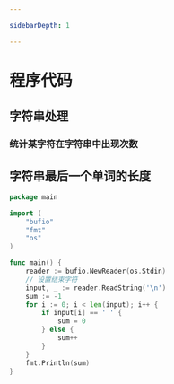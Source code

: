 ```yaml
---

sidebarDepth: 1

---
```


# 程序代码

## 字符串处理

### 统计某字符在字符串中出现次数

<CodeSamples id="char_sum_md" />

## 字符串最后一个单词的长度

```go
package main

import (
	"bufio"
	"fmt"
	"os"
)

func main() {
	reader := bufio.NewReader(os.Stdin)
	// 设置结束字符
	input, _ := reader.ReadString('\n')
	sum := -1
	for i := 0; i < len(input); i++ {
		if input[i] == ' ' {
			sum = 0
		} else {
			sum++
		}
	}
	fmt.Println(sum)
}
```
